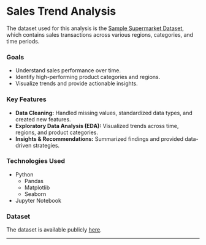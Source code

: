 # Sales Trend Analysis
The dataset used for this analysis is the [Sample Supermarket Dataset](https://www.kaggle.com/datasets/bravehart101/sample-supermarket-dataset), which contains sales transactions across various regions, categories, and time periods.


### **Goals**
- Understand sales performance over time.
- Identify high-performing product categories and regions.
- Visualize trends and provide actionable insights.

### **Key Features**
- **Data Cleaning:** Handled missing values, standardized data types, and created new features.
- **Exploratory Data Analysis (EDA):** Visualized trends across time, regions, and product categories.
- **Insights & Recommendations:** Summarized findings and provided data-driven strategies.

### **Technologies Used**
- Python
  - Pandas
  - Matplotlib
  - Seaborn
- Jupyter Notebook

### **Dataset**
The dataset is available publicly [here](https://www.kaggle.com/datasets/bravehart101/sample-supermarket-dataset).

---

